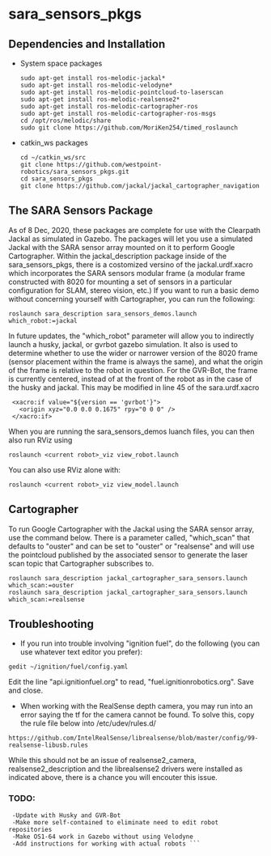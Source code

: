 # sara_sensors_pkgs

## Dependencies and Installation
- System space packages
   ``` 
   sudo apt-get install ros-melodic-jackal*
   sudo apt-get install ros-melodic-velodyne*
   sudo apt-get install ros-melodic-pointcloud-to-laserscan
   sudo apt-get install ros-melodic-realsense2*
   sudo apt-get install ros-melodic-cartographer-ros
   sudo apt-get install ros-melodic-cartographer-ros-msgs
   cd /opt/ros/melodic/share
   sudo git clone https://github.com/MoriKen254/timed_roslaunch
   ```
- catkin_ws packages
   ``` 
   cd ~/catkin_ws/src 
   git clone https://github.com/westpoint-robotics/sara_sensors_pkgs.git
   cd sara_sensors_pkgs
   git clone https://github.com/jackal/jackal_cartographer_navigation
   ```

## The SARA Sensors Package

As of 8 Dec, 2020, these packages are complete for use with the Clearpath Jackal as simulated in Gazebo.  The packages will let you use a simulated Jackal with the SARA sensor array mounted on it to perform Google Cartographer.  Within the jackal_description package inside of the sara_sensors_pkgs, there is a costomized versino of the jackal.urdf.xacro which incorporates the SARA sensors modular frame (a modular frame constructed with 8020 for mounting a set of sensors in a particular configuration for SLAM, stereo vision, etc.)  If you want to run a basic demo without concerning yourself with Cartographer, you can run the following:

` roslaunch sara_description sara_sensors_demos.launch which_robot:=jackal `

In future updates, the "which_robot" parameter will allow you to indirectly launch a husky, jackal, or gvrbot gazebo simulation.  It also is used to determine whether to use the wider or narrower version of the 8020 frame (sensor placement within the frame is always the same), and what the origin of the frame is relative to the robot in question.  For the GVR-Bot, the frame is currently centered, instead of at the front of the robot as in the case of the husky and jackal.  This may be modified in line 45 of the sara.urdf.xacro

```
 <xacro:if value="${version == 'gvrbot'}">
   <origin xyz="0.0 0.0 0.1675" rpy="0 0 0" />
 </xacro:if> 
```
 
When you are running the sara_sensors_demos luanch files, you can then also run RViz using
```
roslaunch <current robot>_viz view_robot.launch
```

You can also use RViz alone with:
```
roslaunch <current robot>_viz view_model.launch
```
## Cartographer
To run Google Cartographer with the Jackal using the SARA sensor array, use the command below.  There is a parameter called, "which_scan" that defaults to "ouster" and can be set to "ouster" or "realsense" and will use the pointcloud published by the associated sensor to generate the laser scan topic that Cartographer subscribes to.
```
roslaunch sara_description jackal_cartographer_sara_sensors.launch which_scan:=ouster
roslaunch sara_description jackal_cartographer_sara_sensors.launch which_scan:=realsense
```
## Troubleshooting

* If you run into trouble involving "ignition fuel", do the following (you can use whatever text editor you prefer):
```
gedit ~/ignition/fuel/config.yaml
```
Edit the line "api.ignitionfuel.org" to read, "fuel.ignitionrobotics.org".  Save and close.

* When working with the RealSense depth camera, you may run into an error saying the tf for the camera cannot be found.  To solve this, copy the rule file below into /etc/udev/rules.d/
```
https://github.com/IntelRealSense/librealsense/blob/master/config/99-realsense-libusb.rules
```
While this should not be an issue of realsense2_camera, realsense2_description and the librealsense2 drivers were installed as indicated above, there is a chance you will encouter this issue.


### TODO:
```
 -Update with Husky and GVR-Bot
 -Make more self-contained to eliminate need to edit robot repositories
 -Make OS1-64 work in Gazebo without using Velodyne
 -Add instructions for working with actual robots ```
